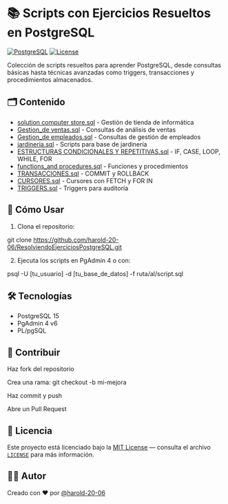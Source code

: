 
# 📚 Scripts con Ejercicios Resueltos en PostgreSQL

[![PostgreSQL](https://img.shields.io/badge/PostgreSQL-15-%23316192?logo=postgresql)](https://www.postgresql.org/)
[![License](https://img.shields.io/badge/License-MIT-blue)](https://opensource.org/licenses/MIT)

Colección de scripts resueltos para aprender PostgreSQL, desde consultas básicas hasta técnicas avanzadas como triggers, transacciones y procedimientos almacenados.

## 🗂️ Contenido
- [solution computer store.sql](<./solution computer store.sql>) - Gestión de tienda de informática
- [Gestion_de ventas.sql](<./"Gestion de ventas.sql">) - Consultas de análisis de ventas
- [Gestion_de empleados.sql](<./Gestion de empleados.sql>) - Consultas de gestión de empleados
- [jardineria.sql](<./jardineria.sql>) - Scripts para base de jardinería
- [ESTRUCTURAS CONDICIONALES Y REPETITIVAS.sql](<./ESRUCTURAS CONDICIONALES Y REPETITIVAS.sql>) - IF, CASE, LOOP, WHILE, FOR
- [functions_and procedures.sql](<./functions and procedures.sql>) - Funciones y procedimientos
- [TRANSACCIONES.sql](<./TRANSACCIONES.sql>) - COMMIT y ROLLBACK
- [CURSORES.sql](<./CURSORES.sql>) - Cursores con FETCH y FOR IN
- [TRIGGERS.sql](<./TRIGGERS.sql>) - Triggers para auditoría

## 🚀 Cómo Usar
1. Clona el repositorio:

git clone https://github.com/harold-20-06/ResolviendoEjerciciosPostgreSQL.git

  2. Ejecuta los scripts en PgAdmin 4 o con:

psql -U [tu_usuario] -d [tu_base_de_datos] -f ruta/al/script.sql
  
## 🛠️ Tecnologías
- PostgreSQL 15
- PgAdmin 4 v6
- PL/pgSQL

## 🤝 Contribuir
Haz fork del repositorio

Crea una rama: git checkout -b mi-mejora

Haz commit y push

Abre un Pull Request

## 📜 Licencia
Este proyecto está licenciado bajo la [MIT License](https://opensource.org/licenses/MIT) — consulta el archivo [`LICENSE`](./LICENSE) para más información.

## 👨‍💻 Autor
Creado con ❤️ por [@harold-20-06](https://github.com/harold-20-06)
